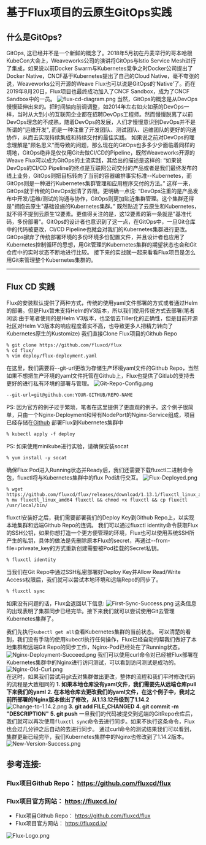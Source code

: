 # 基于Flux项目的云原生GitOps实践
## 什么是GitOps?
GitOps, 这已经并不是一个新鲜的概念了。2018年5月初在丹麦举行的哥本哈根KubeCon大会上，Weaveworks公司的演讲将GitOps与Istio Service Mesh进行了集成，如果说以前Docker Swarm与Kubernetes竞争之时Docker公司提出了Docker Native，CNCF基于Kubernetes提出了自己的Cloud Native，毫不夸张的说，Weaveworks公司开源的Weave Flux也可以说是GitOps的‘Native’了。而在2019年8月20日，Flux项目也最终成功加入了CNCF Sandbox，成为了CNCF Sandbox中的一员。
![flux-cd-diagram.png](imgs/flux-cd-diagram.png?raw=true)
当然，GitOps的概念是从DevOps慢慢延伸出来的。把时间轴向前调调整，如2014年左右如火如荼的DevOps一样，当时从大到小的互联网企业都在招聘DevOps工程师。然而慢慢脱离了以前DevOps理念的不成熟，随着DevOps的发展，人们才慢慢意识到DevOps并不是所谓的"运维开发", 而是一种注重了开发团队、测试团队、运维团队的更好的沟通协作，从而去实现持续集成和持续交付的最佳实践。
如果说之前对DevOps的理念理解是"顾名思义"而导致的问题，那么现在的GitOps也多多少少面临着同样的境地，GitOps绝非是仅仅用Git去做CI/CD的Pipeline，既然Weaveworks开源的Weave Flux可以成为GitOps的主流实践，其给出的描述是这样的: “如果说DevOps的CI/CD Pipeline的终点是互联网公司交付的产品或者是我们最终发布的线上业务，GitOps则把目标转向了当前的容器编排事实标准--Kubernetes，而GitOps则是一种进行Kubernetes集群管理和应用程序交付的方法。”
这样一来，GitOps就于传统的DevOps划清了界限。更明确一点说: “DevOps注重的是产品发布中开发/运维/测试的沟通与协作，GitOps则更加贴近集群管理。这个集群还得是"拥抱云原生"基础设施的Kubernetes集群。”
既然贴近了云原生和Kubernetes，就不得不提到云原生12要素。更值得关注的是，这12要素的第一条就是"基准代码，多份部署"。GitOps的设计者也意识到了这一点，在GitOps中，一旦Git仓库中的代码被更改，CI/CD Pipeline也就会对我们的Kubernetes集群进行更改。GitOps摒弃了传统部署环境的多份环境多份配置文件，并且设计者也应用了Kubernetes控制循环的思想，用Git管理的Kubernetes集群的期望状态也会和Git仓库中的实时状态不断地进行比较。
接下来的实战就一起来看看Flux项目是怎么用Git来管理整个Kubernetes集群的。
***
## Flux CD 实践
Flux的安装默认提供了两种方式，传统的使用yaml文件部署的方式或者通过Helm的部署。但是Flux暂未支持Helm的V3版本，所以我们使用传统方式去部署(笔者闲谈:由于笔者使用的是Helm V3版本，也坚信去Tiller化的正确性，但是目前开源社区对Helm V3版本的响应程度着实不高，也导致更多人把精力转向了Kubernetes原生的Kustomize)
我们直接Clone Flux项目的Github Repo
```shell
% git clone https://github.com/fluxcd/flux
% cd flux/
% vim deploy/flux-deployment.yaml
```
在这里，我们需要将--git-url更改为存储生产环境yaml文件的Github Repo，当然如果不想把生产环境的yaml文件托管在Github上，Flux也提供了Gitlab的支持去更好的进行私有环境的部署与管理。
![Git-Repo-Config.png](imgs/Git-Repo-Config.png?raw=true)
```shell
--git-url=git@github.com:YOUR-GITHUB/REPO-NAME
```
PS: 因为官方的例子过于繁琐，笔者在这里提供了更直观的例子。这个例子很简单，只由一个Nginx-Deployment和带有NodePort的Nginx-Service组成，项目已经存储在[Github](https://github.com/youngercloud/flux-get-start-easy)
部署Flux到Kubernetes集群中
```shell
% kubectl apply -f deploy
```
PS: 如果使用minikube进行实验，请确保安装socat
```shell
% yum install -y socat
```
确保Flux Pod进入Running状态并Ready后，我们还需要下载fluxctl二进制命令包，fluxctl将与Kubernetes集群中的flux Pod进行交互。
![Flux-Deployed.png](imgs/Flux-Deployed.png?raw=true)
```shell
% wget https://github.com/fluxcd/flux/releases/download/1.13.1/fluxctl_linux_amd64
% mv fluxctl_linux_amd64 fluxctl && chmod +x fluxctl && cp fluxctl /usr/local/bin/
```
fluxctl安装好之后，我们需要部署我们的Deploy Key到Github Repo上，以实现本地集群和远端Github Repo的连调。
我们可以通过fluxctl identity命令获取Flux的SSH公钥，如果你想打造一个更方便管理的环境，Flux也可以使用系统SSH所产生的私钥，具体的做法是先删除原本Flux的secret，再通过--from-file=priveate_key的方式重新创建需要被Pod挂载的Secret私钥。
```shell
% fluxctl identity
```
当我们在Git Repo中通过SSH私密部署好Deploy Key并Allow Read/Write Access权限后，我们就可以尝试本地环境和远端Repo的同步了。
```shell
% fluxctl sync
```
如果没有问题的话，Flux会返回以下信息:
![First-Sync-Success.png](imgs/First-Sync-Success.png?raw=true)
这条信息的出现表明了集群同步已经完毕。接下来我们就可以尝试使用Git去管理Kubernetes集群了。
 
我们先执行`kubectl get all`查看Kubernetes集群的当前状态。
可以清楚的看到，我们没有手动的使用kubectl执行任何操作，Flux已经自动的帮我们做好了本地集群和远端Git Repo的同步工作，Nginx-Pod已经处在了Running状态。
![Nginx-Deployment-Succeed.png](imgs/Nginx-Deployment-Succeed.png?raw=true)
我们可以使用curl命令对已经被Flux部署在Kubernetes集群中的Nginx进行访问测试，可以看到访问测试是成功的。
![Nginx-Old-Curl.png](imgs/Nginx-Old-Curl.png?raw=true) 	
在这时，如果我们尝试用git去对集群做出更改，整体的流程和我们平时修改代码的流程是大致相同的
**1. 如果本地仓库没有yaml文件，我们需要先从远端仓库pull下来我们的yaml**
**2. 在本地仓库去更改我们的yaml文件，在这个例子中，我对之前所部署的Nginx版本做出了修改，从1.13.12升级到了1.14.2**
![Change-to-1.14.2.png](imgs/Change-to-1.14.2.png?raw=true)
**3. git add FILE_CHANGED**
**4. git commit -m "DESCRIPTION"**
**5. git push**
一旦我们的代码被提交到远端的GitRepo仓库后，我们就可以再次使用`fluxctl sync`命令去进行同步。如果不执行这条命令，Flux也会过几分钟之后自动的去进行同步。
通过curl命令的测试结果我们可以看到，集群更新已经完毕，我们Kubernetes集群中的Nginx也修改到了1.14.2版本。
![New-Version-Success.png](imgs/New-Version-Success.png?raw=true)

##  参考连接:
### Flux项目Github Repo： https://github.com/fluxcd/flux
### Flux项目官方网站： https://fluxcd.io/
* Flux项目Github Repo： https://github.com/fluxcd/flux
* Flux项目官方网站： https://fluxcd.io/


![Flux-Logo.png](imgs/Flux-Logo.png?raw=true)
